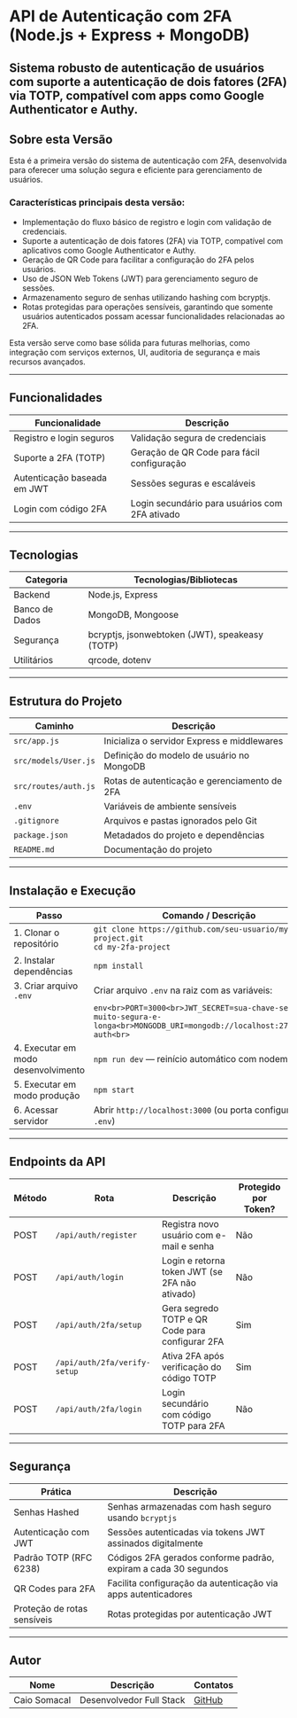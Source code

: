 # API de Autenticação com 2FA (Node.js + Express + MongoDB)

Sistema robusto de autenticação de usuários com suporte a autenticação de dois fatores (2FA) via TOTP, compatível com apps como Google Authenticator e Authy.
---

## Sobre esta Versão

Esta é a primeira versão do sistema de autenticação com 2FA, desenvolvida para oferecer uma solução segura e eficiente para gerenciamento de usuários.  

### Características principais desta versão:  
- Implementação do fluxo básico de registro e login com validação de credenciais.  
- Suporte a autenticação de dois fatores (2FA) via TOTP, compatível com aplicativos como Google Authenticator e Authy.  
- Geração de QR Code para facilitar a configuração do 2FA pelos usuários.  
- Uso de JSON Web Tokens (JWT) para gerenciamento seguro de sessões.  
- Armazenamento seguro de senhas utilizando hashing com bcryptjs.  
- Rotas protegidas para operações sensíveis, garantindo que somente usuários autenticados possam acessar funcionalidades relacionadas ao 2FA.  

Esta versão serve como base sólida para futuras melhorias, como integração com serviços externos, UI, auditoria de segurança e mais recursos avançados.



---

## Funcionalidades

| Funcionalidade                          | Descrição                                            |
|---------------------------------------|-----------------------------------------------------|
| Registro e login seguros               | Validação segura de credenciais                      |
| Suporte a 2FA (TOTP)                  | Geração de QR Code para fácil configuração          |
| Autenticação baseada em JWT            | Sessões seguras e escaláveis                         |
| Login com código 2FA                   | Login secundário para usuários com 2FA ativado      |

---

## Tecnologias

| Categoria       | Tecnologias/Bibliotecas                      |
|-----------------|---------------------------------------------|
| Backend         | Node.js, Express                            |
| Banco de Dados  | MongoDB, Mongoose                           |
| Segurança       | bcryptjs, jsonwebtoken (JWT), speakeasy (TOTP) |
| Utilitários     | qrcode, dotenv                              |

---

## Estrutura do Projeto

| Caminho                 | Descrição                                   |
|-------------------------|---------------------------------------------|
| `src/app.js`            | Inicializa o servidor Express e middlewares |
| `src/models/User.js`    | Definição do modelo de usuário no MongoDB   |
| `src/routes/auth.js`    | Rotas de autenticação e gerenciamento de 2FA|
| `.env`                  | Variáveis de ambiente sensíveis              |
| `.gitignore`            | Arquivos e pastas ignorados pelo Git         |
| `package.json`          | Metadados do projeto e dependências          |
| `README.md`             | Documentação do projeto                       |

---

## Instalação e Execução

| Passo                             | Comando / Descrição                                                                                     |
|----------------------------------|--------------------------------------------------------------------------------------------------------|
| 1. Clonar o repositório           | `git clone https://github.com/seu-usuario/my-2fa-project.git` <br> `cd my-2fa-project`                   |
| 2. Instalar dependências          | `npm install`                                                                                          |
| 3. Criar arquivo `.env`           | Criar arquivo `.env` na raiz com as variáveis:                                                        |
|                                  | ```env<br>PORT=3000<br>JWT_SECRET=sua-chave-secreta-muito-segura-e-longa<br>MONGODB_URI=mongodb://localhost:27017/2fa-auth<br>``` |
| 4. Executar em modo desenvolvimento | `npm run dev` — reinício automático com nodemon                                                      |
| 5. Executar em modo produção      | `npm start`                                                                                           |
| 6. Acessar servidor               | Abrir `http://localhost:3000` (ou porta configurada no `.env`)                                         |

---

## Endpoints da API

| Método | Rota                     | Descrição                                        | Protegido por Token? |
|--------|--------------------------|-------------------------------------------------|---------------------|
| POST   | `/api/auth/register`     | Registra novo usuário com e-mail e senha        | Não                 |
| POST   | `/api/auth/login`        | Login e retorna token JWT (se 2FA não ativado)  | Não                 |
| POST   | `/api/auth/2fa/setup`    | Gera segredo TOTP e QR Code para configurar 2FA | Sim                 |
| POST   | `/api/auth/2fa/verify-setup` | Ativa 2FA após verificação do código TOTP    | Sim                 |
| POST   | `/api/auth/2fa/login`    | Login secundário com código TOTP para 2FA        | Não                 |

---

## Segurança

| Prática                      | Descrição                                                                                       |
|------------------------------|------------------------------------------------------------------------------------------------|
| Senhas Hashed                | Senhas armazenadas com hash seguro usando `bcryptjs`                                          |
| Autenticação com JWT         | Sessões autenticadas via tokens JWT assinados digitalmente                                     |
| Padrão TOTP (RFC 6238)      | Códigos 2FA gerados conforme padrão, expiram a cada 30 segundos                               |
| QR Codes para 2FA           | Facilita configuração da autenticação via apps autenticadores                                 |
| Proteção de rotas sensíveis | Rotas protegidas por autenticação JWT                                                        |

---

## Autor

| Nome          | Descrição                                | Contatos                                  |
|---------------|-----------------------------------------|-------------------------------------------|
| Caio Somacal  | Desenvolvedor Full Stack | [GitHub](https://github.com/CaioSomacal) | [LinkedIn](https://linkedin.com/in/seu-usuario) |

